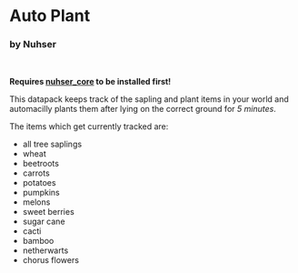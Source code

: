 # Auto Plant

### by Nuhser

<br>

**Requires [nuhser_core](https://github.com/Nuhser/nuhser_core "Nuhser_Core") to be installed first!**

This datapack keeps track of the sapling and plant items in your world and automacilly plants them after lying on the correct ground for *5 minutes*.

The items which get currently tracked are:

- all tree saplings
- wheat
- beetroots
- carrots
- potatoes
- pumpkins
- melons
- sweet berries
- sugar cane
- cacti
- bamboo
- netherwarts
- chorus flowers
